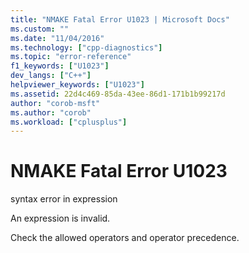 ```yaml
---
title: "NMAKE Fatal Error U1023 | Microsoft Docs"
ms.custom: ""
ms.date: "11/04/2016"
ms.technology: ["cpp-diagnostics"]
ms.topic: "error-reference"
f1_keywords: ["U1023"]
dev_langs: ["C++"]
helpviewer_keywords: ["U1023"]
ms.assetid: 22d4c469-85da-43ee-86d1-171b1b99217d
author: "corob-msft"
ms.author: "corob"
ms.workload: ["cplusplus"]
---
```

# NMAKE Fatal Error U1023
syntax error in expression  
  
 An expression is invalid.  
  
 Check the allowed operators and operator precedence.